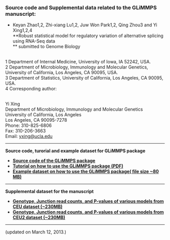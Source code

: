 ### Source code and Supplemental data related to the GLiMMPS manuscript:

-   Keyan Zhao1,2, Zhi-xiang Lu1,2, Juw Won Park1,2, Qing Zhou3
    and Yi Xing1,2,4 \
     **Robust statistical model for regulatory variation of alternative
    splicing using RNA-Seq data\
    ** submitted to Genome Biology

\
 1 Department of Internal Medicine, University of Iowa, IA 52242, USA.\
 2 Department of Microbiology, Immunology and Molecular Genetics,
University of California, Los Angeles, CA 90095, USA.\
 3 Department of Statistics, University of California, Los Angeles, CA
90095, USA.\
 4 Corresponding author:

\
 Yi Xing\
 Department of Microbiology, Immunology and Molecular Genetics\
 University of California, Los Angeles\
 Los Angeles, CA 90095-7278\
 Phone: 310-825-6806\
 Fax: 310-206-3663\
 Email: [yxing@ucla.edu](mailto:yxing@ucla.edu)

* * * * *

**Source code, turorial and example dataset for GLiMMPS package**

-   [**Source code of the GLiMMPS package**](GLiMMPScode.tar.gz)
-   [**Tutorial on how to use the GLiMMPS package
    (PDF)**](Tutorial_for_GLiMMPS.pdf)
-   [**Example dataset on how to use the GLiMMPS package( file size \~80
    MB)**](https://xinglab.cass.idre.ucla.edu/public/glimmps/example.tar.gz)

* * * * *

**Supplemental dataset for the manuscript**

-   [**Genotype, Junction read counts, and P-values of various models
    from CEU dataset (\~230MB)**](https://xinglab.cass.idre.ucla.edu/public/glimmps/CheungCEU.tar.gz)
-   [**Genotype, Junction read counts, and P-values of various models
    from CEU2 dataset (\~230MB)**](https://xinglab.cass.idre.ucla.edu/public/glimmps/MontgomeryCEU.tar.gz)

* * * * *

(updated on March 12, 2013.)
